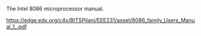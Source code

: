 
The Intel 8086 microprocessor manual.

https://edge.edx.org/c4x/BITSPilani/EEE231/asset/8086_family_Users_Manual_1_.pdf
